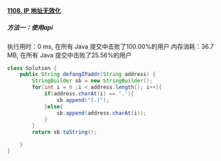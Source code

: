 #### [1108. IP 地址无效化](https://leetcode-cn.com/problems/defanging-an-ip-address/)

##### 方法一：使用api

执行用时：0 ms, 在所有 Java 提交中击败了100.00%的用户
内存消耗：36.7 MB, 在所有 Java 提交中击败了25.56%的用户
```java
class Solution {
    public String defangIPaddr(String address) {
        StringBuilder sb = new StringBuilder();
        for(int i = 0 ;i < address.length(); i++){
            if(address.charAt(i) == '.'){
                sb.append("[.]");
            }else{
                sb.append(address.charAt(i));
            }  
        }
        return sb.toString();

    }
}
```